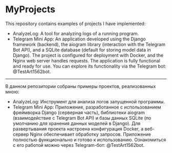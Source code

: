 # MyProjects


This repository contains examples of projects I have implemented:

- AnalyzeLog: A tool for analyzing logs of a running program.
- Telegram Mini App: An application developed using the Django framework (backend), the aiogram library (interaction with the Telegram Bot API), and a SQLite database (default for storing model data in Django). The project is configured for deployment with Docker, and the Nginx web server handles requests. The application is fully functional and ready for use. You can explore its functionality via the Telegram bot: @TestArt1562bot.

__________________________________________________________________
В данном репозитории собраны примеры проектов, реализованных мною:

- AnalyzeLog: Инструмент для анализа логов запущенной программы.
- Telegram Mini App: Приложение, разработанное с использованием фреймворка Django (серверная часть), библиотеки aiogram (взаимодействие с Telegram Bot API) и базы данных SQLite (по умолчанию для хранения данных моделей в Django). Для развертывания проекта настроена конфигурация Docker, а веб-сервер Nginx обеспечивает обработку запросов. Приложение полностью функционально и готово к использованию. Ознакомиться с его работой можно через Telegram-бот: @TestArt1562bot.
